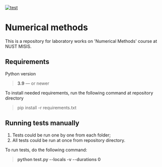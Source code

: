 [![test](https://github.com/lyro41/NumericalMethods/actions/workflows/test.yml/badge.svg)](https://github.com/lyro41/NumericalMethods/actions/workflows/test.yml)

# Numerical methods
This is a repository for laboratory works on 'Numerical Methods' course at NUST MISIS.

## Requirements
Python version
> **3.9** — or newer

To install needed requirements, run the following command at repository directory
> pip install -r requirements.txt

## Running tests manually
1. Tests could be run one by one from each folder;
2. All tests could be run at once from repository directory.

To run tests, do the following command:
> **python test.py --locals -v --durations 0**
